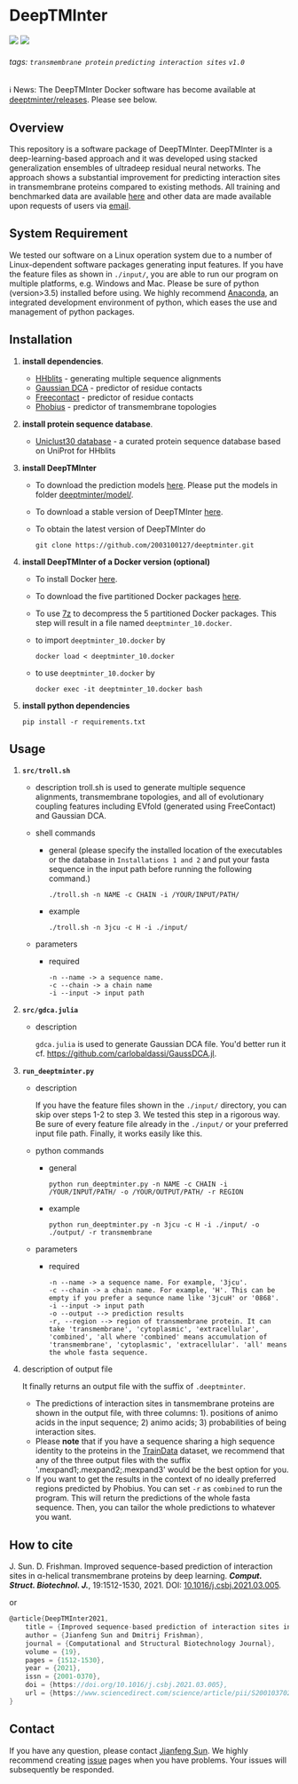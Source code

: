 # DeepTMInter
![](https://img.shields.io/badge/DeepTMInter-executable-519dd9.svg)
![](https://img.shields.io/badge/last_released_date-Dec._2020-green.svg)

###### tags: `transmembrane protein` `predicting interaction sites` `v1.0`


<!-- > :information_source::warning: <span style="color:red">**NOTE:**</span> Ten supplementary tables (19-28 :point_up:) in Excel format for the paper titled "Improved sequence-based prediction of interaction sites in α-helical transmembrane proteins by deep learning" are available at folder [./data/](https://github.com/2003100127/deeptminter/tree/master/data) :exclamation:and [mendeley](https://data.mendeley.com/drafts/2t8kgwzp35):exclamation:. -->
:information_source: News: The DeepTMInter Docker software has become available at [deeptminter/releases](https://github.com/2003100127/deeptminter/releases). Please see below.
## Overview
This repository is a software package of DeepTMInter. DeepTMInter is a deep-learning-based approach and it was developed using stacked generalization ensembles of ultradeep residual neural networks. The approach shows a substantial improvement for predicting interaction sites in transmembrane proteins compared to existing methods. All training and benchmarked data are available [here](https://data.mendeley.com/datasets/2t8kgwzp35/1) and other data are made available upon requests of users via [email](mailto:jianfeng.sunmt@gmail.com).

## System Requirement
We tested our software on a Linux operation system due to a number of Linux-dependent software packages generating input features. If you have the feature files as shown in `./input/`, you are able to run our program on multiple platforms, e.g. Windows and Mac. Please be sure of python (version>3.5) installed before using. We highly recommend [Anaconda](https://www.anaconda.com/distribution/), an integrated development environment of python, which eases the use and management of python packages.

## Installation
    
1. **install dependencies**.
    * [HHblits](https://github.com/soedinglab/hh-suite) - generating multiple sequence alignments
    * [Gaussian DCA](https://github.com/carlobaldassi/GaussDCA.jl) - predictor of residue contacts
    * [Freecontact](https://rostlab.org/owiki/index.php/FreeContact) - predictor of residue contacts
    * [Phobius](http://phobius.sbc.su.se/data.html) - predictor of transmembrane topologies
2. **install protein sequence database**.    
    * [Uniclust30 database](http://gwdu111.gwdg.de/~compbiol/uniclust/2020_03/) - a curated protein sequence database based on UniProt for HHblits

3. **install DeepTMInter**

    * To download the prediction models [here](https://github.com/2003100127/deeptminter/releases). Please put the models in folder [deeptminter/model/](https://github.com/2003100127/deeptminter/tree/main/model).

    * To download a stable version of DeepTMInter [here](https://github.com/2003100127/deeptminter/releases).
    

    * To obtain the latest version of DeepTMInter do
        ```
        git clone https://github.com/2003100127/deeptminter.git
        ```
4. **install DeepTMInter of a Docker version (optional)**

    * To install Docker [here](https://www.docker.com/).

    * To download the five partitioned Docker packages [here](https://github.com/2003100127/deeptminter/releases).

    * To use [7z](https://www.7-zip.org/) to decompress the 5 partitioned Docker packages. This step will result in a file named `deeptminter_10.docker`.

    * to import `deeptminter_10.docker` by 
        ```
        docker load < deeptminter_10.docker
        ```
    
    * to use `deeptminter_10.docker` by 
        ```
        docker exec -it deeptminter_10.docker bash
        ```
    
5. **install python dependencies**
    
    ```    
	pip install -r requirements.txt
	```

## Usage

1. **`src/troll.sh`**

    * description
        troll.sh is used to generate multiple sequence alignments, transmembrane topologies, and all of evolutionary coupling features including EVfold (generated using FreeContact) and Gaussian DCA.

    * shell commands
        * general (please specify the installed location of the executables or the database in `Installations 1 and 2` and put your fasta sequence in the input path before running the following command.)
            ```
            ./troll.sh -n NAME -c CHAIN -i /YOUR/INPUT/PATH/
            ```
        * example
            ```
            ./troll.sh -n 3jcu -c H -i ./input/
            ```
    * parameters
	    * required
            ```
            -n --name -> a sequence name.
            -c --chain -> a chain name
            -i --input -> input path
            ```

2. **`src/gdca.julia`**
    
    * description
        
        `gdca.julia` is used to generate Gaussian DCA file. You'd better run it cf. https://github.com/carlobaldassi/GaussDCA.jl.
        
3. **`run_deeptminter.py`**
    
    * description
        
        If you have the feature files shown in the `./input/` directory, you can skip over steps 1-2 to step 3. We tested this step in a rigorous way. Be sure of every feature file already in the `./input/` or your preferred input file path. Finally, it works easily like this. 
    
	* python commands
	    * general
            ```python=
            python run_deeptminter.py -n NAME -c CHAIN -i /YOUR/INPUT/PATH/ -o /YOUR/OUTPUT/PATH/ -r REGION
            ```
	    * example
            ```python=
            python run_deeptminter.py -n 3jcu -c H -i ./input/ -o ./output/ -r transmembrane
            ```
	* parameters
	    * required
            ```bash=
            -n --name -> a sequence name. For example, '3jcu'.
            -c --chain -> a chain name. For example, 'H'. This can be empty if you prefer a sequnce name like '3jcuH' or '0868'.
            -i --input -> input path
            -o --output --> prediction results
            -r, --region --> region of transmembrane protein. It can take 'transmembrane', 'cytoplasmic', 'extracellular', 'combined', 'all where 'combined' means accumulation of 'transmembrane', 'cytoplasmic', 'extracellular'. 'all' means the whole fasta sequence.
            ```

2. description of output file

    It finally returns an output file with the suffix of `.deeptminter`.
    * The predictions of interaction sites in tansmembrane proteins are shown in the output file, with three columns: 1). positions of animo acids in the input sequence; 2) animo acids; 3) probabilities of being interaction sites.
    * Please **note** that if you have a sequence sharing a high sequence identity to the proteins in the [TrainData](https://data.mendeley.com/datasets/2t8kgwzp35) dataset, we recommend that any of the three output files with the suffix '.mexpand1;.mexpand2;.mexpand3' would be the best option for you.
    * If you want to get the results in the context of no ideally preferred regions predicted by Phobius. You can set `-r` as `combined` to run the program. This will return the predictions of the whole fasta sequence. Then, you can tailor the whole predictions to whatever you want.

## How to cite
J. Sun. D. Frishman. Improved sequence-based prediction of interaction sites in α-helical transmembrane proteins by deep learning. ***Comput. Struct. Biotechnol. J.***, 19:1512-1530, 2021. DOI: [10.1016/j.csbj.2021.03.005](https://doi.org/10.1016/j.csbj.2021.03.005).

or

```c
@article{DeepTMInter2021,
    title = {Improved sequence-based prediction of interaction sites in α-helical transmembrane proteins by deep learning},
    author = {Jianfeng Sun and Dmitrij Frishman},
    journal = {Computational and Structural Biotechnology Journal},
    volume = {19},
    pages = {1512-1530},
    year = {2021},
    issn = {2001-0370},
    doi = {https://doi.org/10.1016/j.csbj.2021.03.005},
    url = {https://www.sciencedirect.com/science/article/pii/S2001037021000775},
}
```

## Contact
If you have any question, please contact [Jianfeng Sun](mailto:jianfeng.sunmt@gmail.com/jianfeng.sun@tum.de). We highly recommend creating [issue](https://github.com/2003100127/deeptminter/issues) pages when you have problems. Your issues will subsequently be responded.  